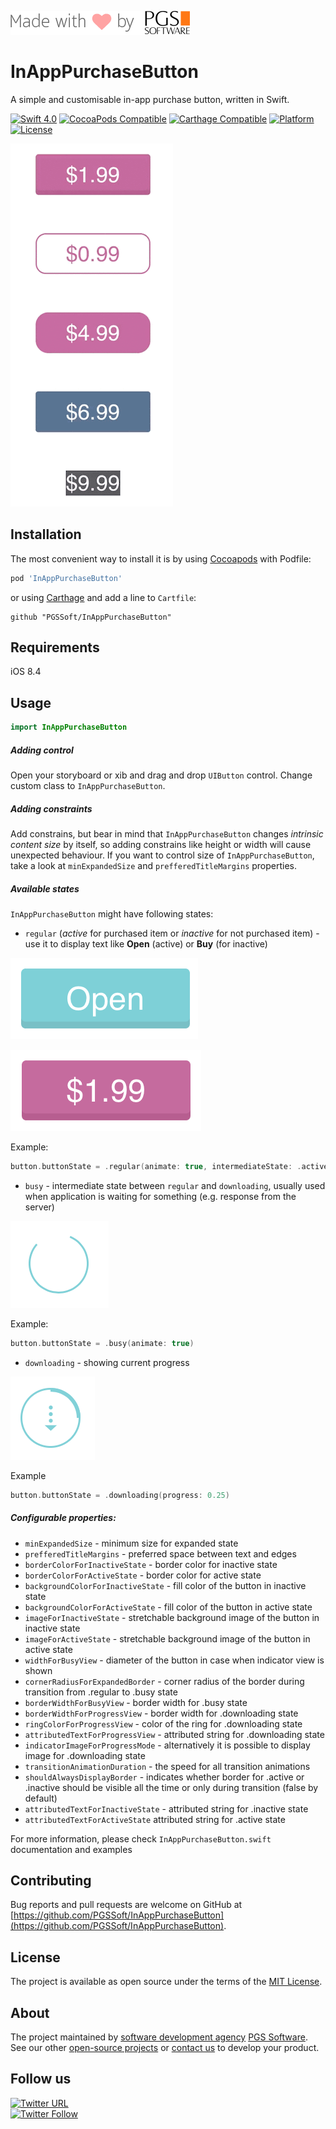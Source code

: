 ![pgssoft-logo.png](Assets/pgssoft-logo.png)

# InAppPurchaseButton

A simple and customisable in-app purchase button, written in Swift.

[![Swift 4.0](https://img.shields.io/badge/Swift-4.0-green.svg?style=flat)](https://swift.org/)
[![CocoaPods Compatible](https://img.shields.io/cocoapods/v/InAppPurchaseButton.svg)](https://cocoapods.org/pods/InAppPurchaseButton)
[![Carthage Compatible](https://img.shields.io/badge/Carthage-compatible-4BC51D.svg?style=flat)](https://github.com/Carthage/Carthage)
[![Platform](https://img.shields.io/cocoapods/p/InAppPurchaseButton.svg)](http://cocoadocs.org/docsets/InAppPurchaseButton)
[![License](https://img.shields.io/cocoapods/l/InAppPurchaseButton.svg)](https://github.com/PGSSoft/InAppPurchaseButton)

![InAppPurchaseButton.gif](Assets/InAppPurchaseButton.gif)

## Installation

The most convenient way to install it is by using [Cocoapods](https://cocoapods.org/) with Podfile:

```ruby
pod 'InAppPurchaseButton'
```

or using [Carthage](https://github.com/Carthage/Carthage) and add a line to `Cartfile`:

```
github "PGSSoft/InAppPurchaseButton"
```

## Requirements

iOS 8.4

## Usage

```swift
import InAppPurchaseButton
```

##### Adding control

Open your storyboard or xib and drag and drop `UIButton` control.
Change custom class to `InAppPurchaseButton`.

##### Adding constraints

Add constrains, but bear in mind that `InAppPurchaseButton` changes *intrinsic content size* by itself, so adding constrains like height or width will cause unexpected behaviour. 
If you want to control size of `InAppPurchaseButton`, take a look at `minExpandedSize` and `prefferedTitleMargins` properties.

##### Available states

`InAppPurchaseButton` might have following states:

- `regular` (*active* for purchased item or *inactive* for not purchased item) - use it to display text like **Open** (active) or **Buy** (for inactive)

![inactive.png](Assets/inactive.png)

![active.png](Assets/active.png)

Example:
```swift
button.buttonState = .regular(animate: true, intermediateState: .active)
```

- `busy` - intermediate state between `regular` and `downloading`, usually used when application is waiting for something (e.g. response from the server)

![busy.png](Assets/busy.png)

Example:
```swift
button.buttonState = .busy(animate: true)
```

- `downloading` - showing current progress

![downloading.png](Assets/downloading.png)

Example
```swift
button.buttonState = .downloading(progress: 0.25)
```

##### Configurable properties:
- `minExpandedSize` - minimum size for expanded state
- `prefferedTitleMargins` - preferred space between text and edges
- `borderColorForInactiveState` - border color for inactive state
- `borderColorForActiveState` - border color for active state
- `backgroundColorForInactiveState` - fill color of the button in inactive state
- `backgroundColorForActiveState` - fill color of the button in active state
- `imageForInactiveState` - stretchable background image of the button in inactive state
- `imageForActiveState` - stretchable background image of the button in active state
- `widthForBusyView` - diameter of the button in case when indicator view is shown
- `cornerRadiusForExpandedBorder` - corner radius of the border during transition from .regular to .busy state
- `borderWidthForBusyView` - border width for .busy state
- `borderWidthForProgressView` - border width for .downloading state
- `ringColorForProgressView` - color of the ring for .downloading state
- `attributedTextForProgressView` - attributed string for .downloading state
- `indicatorImageForProgressMode` - alternatively it is possible to display image for .downloading state
- `transitionAnimationDuration` - the speed for all transition animations
- `shouldAlwaysDisplayBorder` - indicates whether border for .active or .inactive should be visible all the time or only during transition (false by default)
- `attributedTextForInactiveState` - attributed string for .inactive state
- `attributedTextForActiveState` attributed string for .active state

For more information, please check ```InAppPurchaseButton.swift``` documentation and examples

## Contributing

Bug reports and pull requests are welcome on GitHub at [https://github.com/PGSSoft/InAppPurchaseButton](https://github.com/PGSSoft/InAppPurchaseButton).

## License

The project is available as open source under the terms of the [MIT License](http://opensource.org/licenses/MIT).

## About

The project maintained by [software development agency](https://www.pgs-soft.com/) [PGS Software](https://www.pgs-soft.com/).
See our other [open-source projects](https://github.com/PGSSoft) or [contact us](https://www.pgs-soft.com/contact-us/) to develop your product.

## Follow us

[![Twitter URL](https://img.shields.io/twitter/url/http/shields.io.svg?style=social)](https://twitter.com/intent/tweet?text=https://github.com/PGSSoft/InAppPurchaseButton)  
[![Twitter Follow](https://img.shields.io/twitter/follow/pgssoftware.svg?style=social&label=Follow)](https://twitter.com/pgssoftware)

